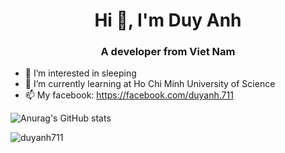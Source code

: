 <h1 align="center">Hi 👋, I'm Duy Anh</h1>
<h3 align="center">A developer from Viet Nam</h3> 

- 👀 I’m interested in sleeping
- 🌱 I’m currently learning at Ho Chi Minh University of Science
- 📫 My facebook: https://facebook.com/duyanh.711

![Anurag's GitHub stats](https://github-readme-stats.vercel.app/api?username=duyanh711&show_icons=true&theme=transparent)
<p><img align="center" src="https://github-readme-streak-stats.herokuapp.com/?user=duyanh711&" alt="duyanh711" /></p>
